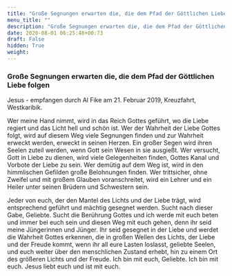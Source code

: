 ```yaml
---
title: "Große Segnungen erwarten die, die dem Pfad der Göttlichen Liebe folgen"
menu_title: ""
description: "Große Segnungen erwarten die, die dem Pfad der Göttlichen Liebe folgen"
date: 2020-08-01 06:25:48+00:73
draft: False
hidden: True
weight:
---
```

### Große Segnungen erwarten die, die dem Pfad der Göttlichen Liebe folgen

Jesus - empfangen durch Al Fike am 21. Februar 2019, Kreuzfahrt, Westkaribik.

Wer meine Hand nimmt, wird in das Reich Gottes geführt, wo die Liebe regiert und das Licht hell und schön ist. Wer der Wahrheit der Liebe Gottes folgt, wird auf diesem Weg viele Segnungen finden und zur Wahrheit erweckt werden, erweckt in seinen Herzen. Ein großer Segen wird ihren Seelen zuteil werden, wenn Gott sein Wesen in sie ausgießt. Wer versucht, Gott in Liebe zu dienen, wird viele Gelegenheiten finden, Gottes Kanal und Vorbote der Liebe zu sein. Wer demütig auf dem Weg ist, wird in den himmlischen Gefilden große Belohnungen finden. Wer trittsicher, ohne Zweifel und mit großem Glauben voranschreitet, wird ein Lehrer und ein Heiler unter seinen Brüdern und Schwestern sein.

Jeder von euch, der den Mantel des Lichts und der Liebe trägt, wird entsprechend geführt und mächtig gesegnet werden. Sucht nach dieser Gabe, Geliebte. Sucht die Berührung Gottes und ich werde mit euch beten und immer bei euch sein und diesen Weg mit euch gehen, denn ihr seid meine Jüngerinnen und Jünger. Ihr seid gesegnet in der Liebe und werdet die Wahrheit Gottes erkennen, die in großen Wellen des Lichts, der Liebe und der Freude kommt, wenn ihr all eure Lasten loslasst, geliebte Seelen, und euch weiter über den menschlichen Zustand erhebt, hin zu einem Ort des größeren Lichts und der Freude. Ich bin mit euch, Geliebte. Ich bin mit euch. Jesus liebt euch und ist mit euch.
